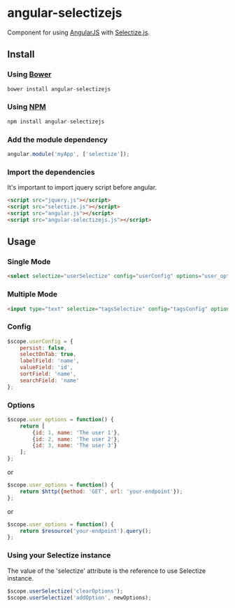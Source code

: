 # angular-selectizejs

Component for using [AngularJS](https://angularjs.org/) with [Selectize.js](https://brianreavis.github.io/selectize.js/).


## Install

### Using [Bower](http://bower.io/)

```javascript
bower install angular-selectizejs
```

### Using [NPM](https://www.npmjs.com/)

```javascript
npm install angular-selectizejs
```

### Add the module dependency

```javascript
angular.module('myApp', ['selectize']);
```

### Import the dependencies

It's important to import jquery script before angular.

```html
<script src="jquery.js"></script>
<script src="selectize.js"></script>
<script src="angular.js"></script>
<script src="angular-selectizejs.js"></script>
```

## Usage

### Single Mode

```html
<select selectize="userSelectize" config="userConfig" options="user_options()" ng-model="user.id"></select>
```

### Multiple Mode

```html
<input type="text" selectize="tagsSelectize" config="tagsConfig" options="tags_options()" ng-model="tags" />
```

### Config

```javascript
$scope.userConfig = {
    persist: false,
    selectOnTab: true,
    labelField: 'name',
    valueField: 'id',
    sortField: 'name',
    searchField: 'name'
};
```

### Options

```javascript
$scope.user_options = function() {
    return [
        {id: 1, name: 'The user 1'},
        {id: 2, name: 'The user 2'},
        {id: 3, name: 'The user 3'}
    ];
};
```

or

```javascript
$scope.user_options = function() {
    return $http({method: 'GET', url: 'your-endpoint'});
};
```

or

```javascript
$scope.user_options = function() {
    return $resource('your-endpoint').query();
};
```

### Using your Selectize instance

The value of the 'selectize' attribute is the reference to use Selectize instance.

```javascript
$scope.userSelectize('clearOptions');
$scope.userSelectize('addOption', newOptions);
```
